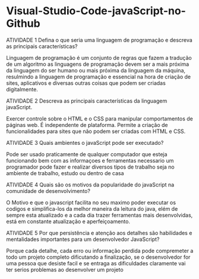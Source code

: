 # Visual-Studio-Code-javaScript-no-Github

ATIVIDADE 1
Defina o que seria uma linguagem de programação e descreva as principais características?

Linguagem de programação é um conjunto de regras que fazem a tradução de um algoritmo as linguagens de programação devem ser a mais próxima da linguagem do ser humano ou mais próxima da linguagem da máquina, resulmindo a linguagem de programação e essencial na hora de criação de sites, aplicativos e diversas outras coisas que podem ser criadas digitalmente.

ATIVIDADE 2
Descreva as principais características da linguagem javaScript.

Exercer controle sobre o HTML e o CSS para manipular comportamentos de páginas web. É independente de plataforma. Permite a criação de funcionalidades para sites que não podem ser criadas com HTML e CSS.

ATIVIDADE 3
Quais ambientes o javaScript pode ser executado?

Pode ser usado praticamente de qualquer computador que esteja funcionando bem com as informaçoes e ferramentas necessario um programador pode fazer e realizar diversos tipos de trabalho seja no ambiente de trabalho, estudo ou dentro de casa

ATIVIDADE 4
Quais são os motivos da popularidade do javaScript na comunidade de desenvolvimento?

O Motivo e que o javascript facilita no seu maximo poder executar os codigos e simplifica-los da melhor maneira da leitura do java, elém de sempre esta atualizado e a cada dia trazer ferramentas mais desenvolvidas, está em constante atualização e aperfeiçoamento.

ATIVIDADE 5
Por que persistência e atenção aos detalhes são habilidades e mentalidades importantes para um desenvolvedor JavaScript?

Porque cada detalhe, cada erro ou informação perdida pode compremeter a todo um projeto completo dificutando a finalização, se o desenvolvedor for uma pessoa que desiste facil e se entraga as dificuldades claramente vai ter serios problemas ao desenvolver um projeto




 
 
